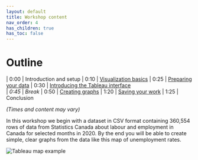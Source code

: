 ```yaml
---
layout: default
title: Workshop content
nav_order: 4
has_children: true
has_toc: false
---
```

# Outline 

| 0:00 | Introduction and setup 
| 0:10 | [Visualization basics](introduction.html)
| 0:25 | [Preparing your data](preparing_data.html)
| 0:30 | [Introducing the Tableau interface](tableau-interface.html)   
| _0:45_ | _Break_
| 0:50 | [Creating graphs](creating-graphs.html)
| 1:20 | [Saving your work](saving.html)
| 1:25 | Conclusion 

_(Times and content may vary)_

In this workshop we begin with a dataset in CSV format containing 360,554 rows of data from Statistics Canada about labour and employment in Canada for selected months in 2020. By the end you will be able to create simple, clear graphs from the data like this map of unemployment rates. 

<img src="images/sample-graph.png" alt="Tableau map example" />
